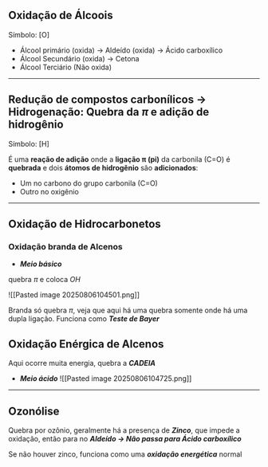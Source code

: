 ## Oxidação de Álcoois

Símbolo: [O]

- Álcool primário (oxida) -> Aldeído (oxida) -> Ácido carboxílico
- Álcool Secundário (oxida) -> Cetona 
- Álcool Terciário (Não oxida)

---	
## Redução de compostos carbonílicos -> Hidrogenação: Quebra da $\pi$ e adição de hidrogênio

Símbolo: [H]

É uma **reação de adição** onde a **ligação π (pi)** da carbonila (C=O) é **quebrada** e dois **átomos de hidrogênio** são **adicionados**:

- Um no carbono do grupo carbonila (C=O)
- Outro no oxigênio

---
## Oxidação de Hidrocarbonetos

### Oxidação branda de Alcenos

- ***Meio básico***
 
 quebra $\pi$ e coloca $OH$

![[Pasted image 20250806104501.png]]

Branda só quebra $\pi$, veja que aqui há uma quebra somente onde há uma dupla ligação. Funciona como ***Teste de Bayer***

## Oxidação Enérgica de Alcenos

Aqui ocorre muita energia, quebra a ***CADEIA***

- ***Meio ácido***
![[Pasted image 20250806104725.png]]

---

## Ozonólise

Quebra por ozônio, geralmente há a presença de ***Zinco***, que impede a oxidação, então para no ***Aldeído -> Não passa para Ácido carboxílico***  

Se não houver zinco, funciona como uma ***oxidação energética*** normal